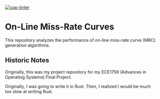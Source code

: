 [![cpp-linter](https://github.com/cpp-linter/cpp-linter-action/actions/workflows/cpp-linter.yml/badge.svg)](https://github.com/cpp-linter/cpp-linter-action/actions/workflows/cpp-linter.yml)

# On-Line Miss-Rate Curves

This repository analyzes the performance of on-line miss-rate curve (MRC)
generation algorithms.

## Historic Notes

Originally, this was my project repository for my ECE1759
(Advances in Operating Systems) Final Project.

Originally, I was going to write it in Rust. Then, I realized I would be much
too slow at writing Rust.

